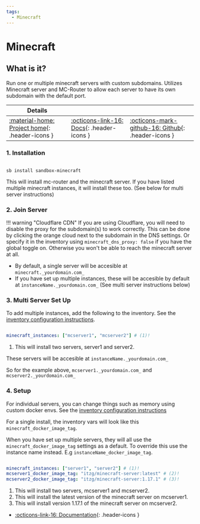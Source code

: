 ```yaml
---
tags:
  - Minecraft
---
```


# Minecraft

## What is it?

Run one or multiple minecraft servers with custom subdomains. Utilizes Minecraft server and MC-Router to allow each server to have its own subdomain with the default port.

| Details     |             |             |
|-------------|-------------|-------------|
| [:material-home: Project home](https://docker-minecraft-server.readthedocs.io/en/latest/){: .header-icons } | [:octicons-link-16: Docs](https://docker-minecraft-server.readthedocs.io/en/latest/commands/){: .header-icons } | [:octicons-mark-github-16: Github](https://github.com/itzg/docker-minecraft-server){: .header-icons }|

### 1. Installation

``` shell

sb install sandbox-minecraft

```

This will install mc-router and the minecraft server. If you have listed multiple minecraft instances, it will install these too. (See below for multi server instructions)

### 2. Join Server

!!! warning "Cloudflare CDN"
    If you are using Cloudflare, you will need to disable the proxy for the subdomain(s) to work correctly. This can be done by clicking the orange cloud next to the subdomain in the DNS settings. Or specify it in the inventory using `minecraft_dns_proxy: false` if you have the global toggle on. Otherwise you won't be able to reach the minecraft server at all.

- By default, a single server will be accesible at  `minecraft._yourdomain.com_`
- If you have set up multiple instances, these will be accesible by default at `instanceName._yourdomain.com_` (See multi server instructions below)

### 3. Multi Server Set Up

To add multiple instances, add the following to the inventory. See the [inventory configuration instructions](../../saltbox/inventory/index.md).

``` yaml

minecraft_instances: ["mcserver1", "mcserver2"] # (1)!

```

1. This will install two servers, server1 and server2.

These servers will be accesible at `instanceName._yourdomain.com_`

So for the example above, `mcserver1._yourdomain.com_` and `mcserver2._yourdomain.com_`

### 4. Setup

For individual servers, you can change things such as memory using custom docker envs. See the [inventory configuration instructions](../../saltbox/inventory/index.md)

For a single install, the inventory vars will look like this `minecraft_docker_image_tag`.

When you have set up multiple servers, they will all use the `minecraft_docker_image_tag` settings as a default. To override this use the instance name instead. E.g `instanceName_docker_image_tag`.

``` yaml title="Inventory"

minecraft_instances: ["server1", "server2"] # (1)!
mcserver1_docker_image_tag: "itzg/minecraft-server:latest" # (2)!
mcserver2_docker_image_tag: "itzg/minecraft-server:1.17.1" # (3)!

```

1. This will install two servers, mcserver1 and mcserver2.
2. This will install the latest version of the minecraft server on mcserver1.
3. This will install version 1.17.1 of the minecraft server on mcserver2.

- [:octicons-link-16: Documentation](https://github.com/itzg/docker-minecraft-server){: .header-icons }
